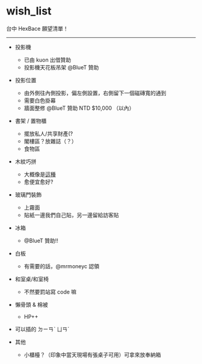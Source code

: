 wish_list
=========

台中 HexBace 願望清單！

----

- 投影機

    + 已由 kuon 出借贊助
    + 投影機天花板吊架 @BlueT 贊助

- 投影位置

    + 由外側往內側投影，偏左側設置，右側留下一個磁磚寬的通到
    + 需要白色掛幕
    + 牆面整修 @BlueT 贊助 NTD $10,000 （以內）

- 書架 / 置物櫃

    + 擺放私人/共享財產(?
    + 閣樓區？放雜誌（？）
    + 食物區

- 木紋巧拼

    + 大概像是[這種](http://www.i-house.com.tw/product/detail/id/458987)
    + 愈便宜愈好?

- 玻璃門裝飾

    + 上霧面
    + 貼紙一邊我們自己貼，另一邊留給訪客貼

- 冰箱

    + @BlueT 贊助!!

- 白板

    + 有需要的話，@mrmoneyc 認領

- 和室桌/和室椅

    + 不然要罰站寫 code 嘛

- 懶骨頭 & 棉被

    + HP++

- 可以插的 ㄉㄧㄢˋ ㄩㄢˊ

- 其他

    + 小櫃檯？（印象中當天現場有張桌子可用）可拿來放奉納箱
